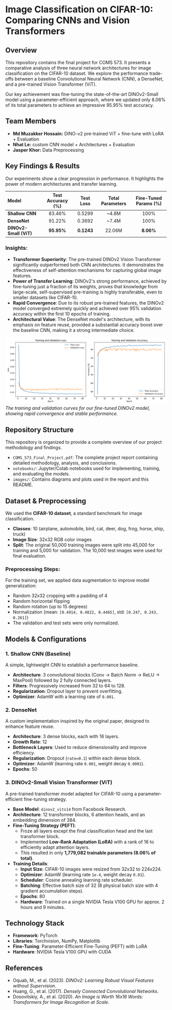 # Image Classification on CIFAR-10: Comparing CNNs and Vision Transformers

## Overview
This repository contains the final project for COMS 573. It presents a comparative analysis of three neural network architectures for image classification on the CIFAR-10 dataset. We explore the performance trade-offs between a baseline Convolutional Neural Network (CNN), a DenseNet, and a pre-trained Vision Transformer (ViT).

Our key achievement was fine-tuning the state-of-the-art DINOv2-Small model using a parameter-efficient approach, where we updated only 8.06% of its total parameters to achieve an impressive 95.95% test accuracy.

## Team Members
- **Md Muzakker Hossain:** DINO-v2 pre-trained ViT + fine-tune with LoRA + Evaluation
- **Nhat Le:** custom CNN model + Architectures + Evaluation
- **Jasper Khor:** Data Preprocessing

## Key Findings & Results
Our experiments show a clear progression in performance. It highlights the power of modern architectures and transfer learning.

| Model | Test Accuracy (%) | Test Loss | Total Parameters | Fine-Tuned Params (%) |
| :--- | :---: | :---: | :---: | :---: |
| **Shallow CNN** | 83.46% | 0.5299 | ~4.8M | 100% |
| **DenseNet** | 91.22% | 0.3692 | ~7.4M | 100% |
| **DINOv2-Small (ViT)** | **95.95%** | **0.1243** | 22.06M | **8.06%** |

### Insights:
* **Transformer Superiority**: The pre-trained DINOv2 Vision Transformer significantly outperformed both CNN architectures. It demonstrates the effectiveness of self-attention mechanisms for capturing global image features.
* **Power of Transfer Learning**: DINOv2's strong performance, achieved by fine-tuning just a fraction of its weights, proves that knowledge from large-scale, self-supervised pre-training is highly transferable, even to smaller datasets like CIFAR-10.
* **Rapid Convergence**: Due to its robust pre-trained features, the DINOv2 model converged extremely quickly and achieved over 95% validation accuracy within the first 10 epochs of training.
* **Architectural Value**: The DenseNet model's architecture, with its emphasis on feature reuse, provided a substantial accuracy boost over the baseline CNN, making it a strong intermediate choice.

![The training and validation curves for our fine-tuned DINOv2 model, showing rapid convergence and stable performance](images/dinov2_training_curves.png)
*The training and validation curves for our fine-tuned DINOv2 model, showing rapid convergence and stable performance.*


## Repository Structure
This repository is organized to provide a complete overview of our project methodology and findings.
* `COMS_573_Final_Project.pdf`: The complete project report containing detailed methodology, analysis, and conclusions.
* `notebooks/`: Jupyter/Colab notebooks used for implementing, training, and evaluating the models.
* `images/`: Contains diagrams and plots used in the report and this README.

## Dataset & Preprocessing
We used the **CIFAR-10 dataset**, a standard benchmark for image classification.
* **Classes**: 10 (airplane, automobile, bird, cat, deer, dog, frog, horse, ship, truck)
* **Image Size**: 32x32 RGB color images 
* **Split**: The original 50,000 training images were split into 45,000 for training and 5,000 for validation. The 10,000 test images were used for final evaluation.

### Preprocessing Steps:
For the training set, we applied data augmentation to improve model generalization:
* Random 32x32 cropping with a padding of 4 
* Random horizontal flipping 
* Random rotation (up to 15 degrees) 
* Normalization (mean: `[0.4914, 0.4822, 0.4465]`, std: `[0.247, 0.243, 0.261]`) 
* The validation and test sets were only normalized.

## Models & Configurations
### 1. Shallow CNN (Baseline)
A simple, lightweight CNN to establish a performance baseline.
* **Architecture**: 3 convolutional blocks (Conv -> Batch Norm -> ReLU -> MaxPool) followed by 2 fully connected layers.
* **Filters**: Progressively increased from 32 to 64 to 128.
* **Regularization**: Dropout layer to prevent overfitting.
* **Optimizer**: AdamW with a learning rate of `0.001`.

### 2. DenseNet
A custom implementation inspired by the original paper, designed to enhance feature reuse.
* **Architecture**: 3 dense blocks, each with 16 layers.
* **Growth Rate**: 12
* **Bottleneck Layers**: Used to reduce dimensionality and improve efficiency.
* **Regularization**: Dropout (`rate=0.1`) within each dense block.
* **Optimizer**: AdamW (learning rate `0.001`, weight decay `0.0001`).
* **Epochs**: 50 

### 3. DINOv2-Small Vision Transformer (ViT)
A pre-trained transformer model adapted for CIFAR-10 using a parameter-efficient fine-tuning strategy.
* **Base Model**: `dinov2_vits14` from Facebook Research.
* **Architecture**: 12 transformer blocks, 6 attention heads, and an embedding dimension of 384.
* **Fine-Tuning Strategy (PEFT)**:
    * Froze all layers except the final classification head and the last transformer block.
    * Implemented **Low-Rank Adaptation (LoRA)** with a rank of 16 to efficiently adapt attention layers.
    * This resulted in only **1,779,082 trainable parameters (8.06% of total)**.
* **Training Details**:
    * **Input Size**: CIFAR-10 images were resized from 32x32 to 224x224.
    * **Optimizer**: AdamW (learning rate `1e-4`, weight decay `0.01`).
    * **Scheduler**: Cosine annealing learning rate scheduler.
    * **Batching**: Effective batch size of 32 (8 physical batch size with 4 gradient accumulation steps).
    * **Epochs**: 80
    * **Hardware**: Trained on a single NVIDIA Tesla V100 GPU for approx. 2 hours and 9 minutes.

## Technology Stack
* **Framework**: PyTorch
* **Libraries**: Torchvision, NumPy, Matplotlib
* **Fine-Tuning**: Parameter-Efficient Fine-Tuning (PEFT) with LoRA
* **Hardware**: NVIDIA Tesla V100 GPU with CUDA 

## References
* Oquab, M., et al. (2023). *DINOv2: Learning Robust Visual Features without Supervision*.
* Huang, G., et al. (2017). *Densely Connected Convolutional Networks*. 
* Dosovitskiy, A., et al. (2020). *An Image is Worth 16x16 Words: Transformers for Image Recognition at Scale*.
